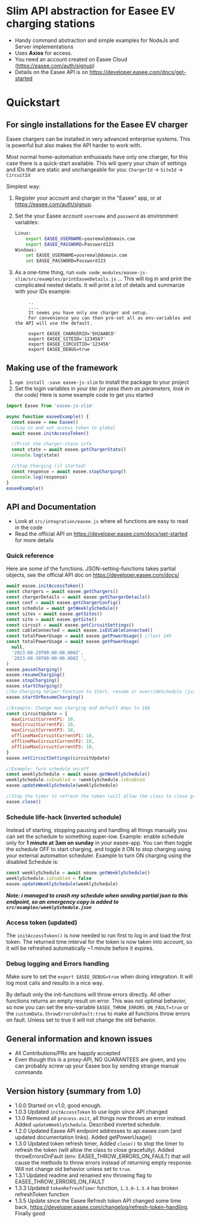 # Slim API abstraction for Easee EV charging stations

- Handy command abstraction and simple examples for NodeJs and Server implementations
- Uses **Axios** for access.
- You need an account created on Easee Cloud (https://easee.com/auth/signup)
- Details on the Easee API is on https://developer.easee.com/docs/get-started

# Quickstart

## For single installations for the Easee EV charger

Easee chargers can be installed in very advanced enterprise systems. This is powerful but also makes the API harder to work with.

Most normal home-automation enthusiasts have only one charger, for this case there is a quick-start available. This will query your chain of settings and IDs that are static and unchangeable for you:
`ChargerId` -> `SiteId` -> `CircuitId`

Simplest way:

1. Register your account and charger in the "Easee" app, or at https://easee.com/auth/signup.
1. Set the your Easee account `username` and `password` as environment variables:
   ```bash
   Linux:
       export EASEE_USERNAME=youremal@domain.com
       export EASEE_PASSWORD=Password123
   Windows:
       set EASEE_USERNAME=youremal@domain.com
       set EASEE_PASSWORD=Password123
   ```
1. As a one-time thing, run `node node_modules/easee-js-slim/src/examples/printEaseeDetails.js`
   ... This will log in and print the complicated nested details. It will print a lot of details and summarize with your IDs example:

   ```
        ..
        ....
        It seems you have only one charger and setup.
        For convenience you can then pre-set all as env-variables and the API will use the default.

        export EASEE_CHARGERID='EH2AABCD'
        export EASEE_SITEID='1234567'
        export EASEE_CIRCUITID='123456'
        export EASEE_DEBUG=true
   ```

## Making use of the framework

1. `npm install -save easee-js-slim` to install the package to your project
2. Set the login variables in your `ENV` _(or pass them as parameters, look in the code)_
   Here is some example code to get you started

```javascript
import Easee from 'easee-js-slim'

async function easeeExample() {
  const easee = new Easee()
  //Log in and set access token to global
  await easee.initAccessToken()

  //Print the charger-state info
  const state = await easee.getChargerState()
  console.log(state)

  //Stop Charging (if started)
  const response = await easee.stopCharging()
  console.log(response)
}
easeeExample()
```

## API and Documentation

- Look at `src/integration/easee.js` where all functions are easy to read in the code
- Read the official API on https://developer.easee.com/docs/get-started for more details

### Quick reference

Here are some of the functions. JSON-setting-functions takes partial objects, see the official API doc on https://developer.easee.com/docs/

```javascript
await easee.initAccessToken()
const chargers = await easee.getChargers()
const chargerDetails = await easee.getChargerDetails()
const conf = await easee.getChargerConfig()
const schedule = await getWeeklySchedule()
const sites = await easee.getSites()
const site = await easee.getSite()
const circuit = await easee.getCircuitSettings()
const cableConnected = await easee.isEVCableConnected()
const totalPowerUsage = await easee.getPowerUsage() //last 24h
const totalPowerUsage = await easee.getPowerUsage(
  null,
  '2023-08-29T00:00:00.000Z',
  '2023-08-30T00:00:00.000Z ',
)
easee.pauseCharging()
easee.resumeCharging()
easee.stopCharging()
easee.startCharging()
//Go-Charging helper-function to Start, resume or overrideSchedule (just make it happen..)
easee.startOrResumeCharging()

//Example: Change max charging and default Amps to 10A
const circuitUpdate = {
  maxCircuitCurrentP1: 10,
  maxCircuitCurrentP2: 10,
  maxCircuitCurrentP3: 10,
  offlineMaxCircuitCurrentP1: 10,
  offlineMaxCircuitCurrentP2: 10,
  offlineMaxCircuitCurrentP3: 10,
}
easee.setCircuitSettings(circuitUpdate)

//Example: turn schedule on/off
const weeklySchedule = await easee.getWeeklySchedule()
weeklySchedule.isEnabled = !weeklySchedule.isEnabled
easee.updateWeeklySchedule(weeklySchedule)

//Stop the timer to refresh the token (will allow the class to close gracefully)
easee.close()
```

### Schedule life-hack (inverted schedule)

Instead of starting, stopping pausing and handling all things manually you can set the schedule to something super-low. Example: enable schedule only for **1 minute at 3am on sunday** in your easee-app. You can then toggle the schedule OFF to start charging, and toggle it ON to stop charging using your external automation scheduler. Example to turn ON charging using the disabled Schedule is:

```javascript
const weeklySchedule = await easee.getWeeklySchedule()
weeklySchedule.isEnabled = false
easee.updateWeeklySchedule(weeklySchedule)
```

**_Note: i managed to crash my schedule when sending partial json to this endpoint, so an emergency copy is added to `src/examples/weeklySchedule.json`_**

### Access token (updated)

The `initAccessToken()` is now needed to run first to log in and load the first token. The returned time interval for the token is now taken into account, so it will be refreshed automatically ~1 minute before it expires.

### Debug logging and Errors handling

Make sure to set the `export EASEE_DEBUG=true` when doing integration. It will log most calls and results in a nice way.

By default only the init-functions will throw errors directly. All other functions returns an empty result on error. This was not optimal behavior, so now you can set the env-variable `EASEE_THROW_ERRORS_ON_FAULT=true` or the `customData.throwErrorsOnFault:true` to make all functions throw errors on fault. Unless set to true it will not change the old behavior.

## General information and known issues

- All Contributions/PRs are happily accepted
- Even though this is a proxy-API, NO GUARANTEES are given, and you can probably screw up your Easee box by sending strange manual commands

## Version history (summary from 1.0)

- 1.0.0 Started on v1.0, good enough.
- 1.0.3 Updated `initAccessToken` to use login since API changed
- 1.1.0 Removed all `process.exit`, all things now throws an error instead. Added `updateWeeklySchedule`. Described inverted schedule.
- 1.2.0 Updated Easee API endpoint addresses to api.easee.com (and updated documentation links). Added getPowerUsage()
- 1.3.0 Updated token refresh timer, Added `close()` to stop the timer to refresh the token (will allow the class to close gracefully). Added throwErrorsOnFault (env: EASEE_THROW_ERRORS_ON_FAULT) that will cause the methods to throw errors instead of returning empty response. Will not change old behavior unless set to `true`.
- 1.3.1 Updated readme and renamed env throwing flag to EASEE_THROW_ERRORS_ON_FAULT
- 1.3.3 Updated `tokenRefreshTimer` function, `1.3.0-1.3.4` has broken refreshToken function
- 1.3.5 Update since the Easee Refresh token API changed some time back, https://developer.easee.com/changelog/refresh-token-handling. Finally good